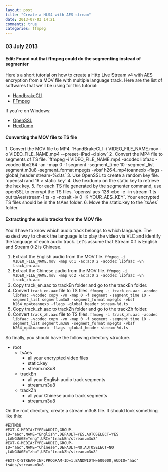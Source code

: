 ```yaml
---
layout: post
title: "Create a HLS4 with AES stream"
date: 2013-07-03 14:21
comments: true
categories: ffmpeg
---
```


<h3>03 July 2013</h3>

<h4>Edit: Found out that ffmpeg could do the segmenting instead of segmenter</h4>

Here's a short tutorial on how to create a Http Live Stream v4 with AES encryption from a MOV file with multiple language track.
Here are the list of softwares that we'll be using for this tutorial:

  *  [HandbrakeCLI](http://handbrake.fr/downloads2.php)
  *  [FFmpeg](http://www.ffmpeg.org/download.html)

If you're on Windows:

  *  [OpenSSL](http://slproweb.com/products/Win32OpenSSL.html)
  *  [HexDump](http://www.richpasco.org/utilities/hexdump.html)

<h4>Converting the MOV file to TS file</h4>
1.  Convert the MOV file to MP4. `HandBrakeCLI -i VIDEO_FILE_NAME.mov -o VIDEO_FILE_NAME.mp4 --preset=iPad -d slow`
2.  Convert the MP4 file to segments of TS file. `ffmpeg -i VIDEO_FILE_NAME.mp4 -acodec libfaac -vcodec libx264 -an -map 0 -f segment -segment_time 10 -segment_list segment.m3u8 -segment_format mpegts -vbsf h264_mp4toannexb -flags -global_header stream-%d.ts`
3.  Use OpenSSL to create a random key file. `openssl rand 16 > static.key`
4.  Use hexdump on the static.key to retrieve the hex key.
5.  For each TS file generated by the segmenter command, use openSSL to encrypt the TS files. `openssl aes-128-cbc -e -in stream-1.ts -out tsAes\stream-1.ts -p -nosalt -iv 0 -K YOUR_AES_KEY`. Your encrypted TS files should be in the tsAes folder.
6.  Move the static.key to the `tsAes` folder.

<h4>Extracting the audio tracks from the MOV file</h4>
You'll have to know which audio track belongs to which language. The easiest way to check the language is to play the video via VLC and identify the language of each audio track. Let's assume that Stream 0:1 is English and Stream 0:2 is Chinese.

1.  Extract the English audio from the MOV file. `ffmpeg -i VIDEO_FILE_NAME.mov -map 0:1 -ac:a:0 2 -acodec libfaac -vn track_en.aac`
2.  Extract the Chinese audio from the MOV file. `ffmpeg -i VIDEO_FILE_NAME.mov -map 0:2 -ac:a:0 2 -acodec libfaac -vn track_zh.aac`
3.  Copy track_en.aac to trackEn folder and go to the trackEn folder.
4.  Convert `track_en.aac` file to TS files. `ffmpeg -i track_en.aac -acodec libfaac -vcodec copy -vn -map 0 -f segment -segment_time 10 -segment_list segment.m3u8 -segment_format mpegts -vbsf h264_mp4toannexb -flags -global_header stream-%d.ts`
5.  Copy track_zh.aac to trackZh folder and go to the trackZh folder.
6.  Convert `track_zh.aac` file to TS files. `ffmpeg -i track_zh.aac -acodec libfaac -vcodec copy -vn -map 0 -f segment -segment_time 10 -segment_list segment.m3u8 -segment_format mpegts -vbsf h264_mp4toannexb -flags -global_header stream-%d.ts`

So finally, you should have the following directory structure. 

*  root
   -  tsAes
      +  all your encrypted video files
      +  static.key
      +  stream.m3u8
   -  trackEn
      +  all your English audio track segments
      +  stream.m3u8
   -  trackZh
      +  all your Chinese audio track segments
      +  stream.m3u8


On the root directory, create a stream.m3u8 file. It should look something like this:
```
#EXTM3U
#EXT-X-MEDIA:TYPE=AUDIO,GROUP-ID="aac",NAME="English",DEFAULT=YES,AUTOSELECT=YES ,LANGUAGE="eng",URI="trackEn/stream.m3u8"
#EXT-X-MEDIA:TYPE=AUDIO,GROUP-ID="aac",NAME="Chinese",DEFAULT=NO,AUTOSELECT=NO ,LANGUAGE="zho",URI="trackZh/stream.m3u8"

#EXT-X-STREAM-INF:PROGRAM-ID=1,BANDWIDTH=600000,AUDIO="aac"
tsAes/stream.m3u8
```